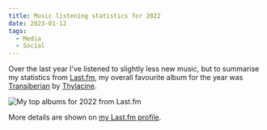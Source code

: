 ```yaml
---
title: Music listening statistics for 2022
date: 2023-01-12
tags:
  - Media
  - Social
---
```


Over the last year I've listened to slightly less new music, but to summarise my statistics from [Last.fm](https://www.last.fm/), my overall favourite album for the year was [Transiberian](https://open.spotify.com/album/6YtM1Rx1qdF6phYUD36sAg) by [Thylacine](https://www.thylacinemusic.com/).

![My top albums for 2022 from Last.fm](/images/brendan/lastfm-2022-top-albums.png)

More details are shown on [my Last.fm profile](https://www.last.fm/user/brendanmurty/listening-report/year/2022).
